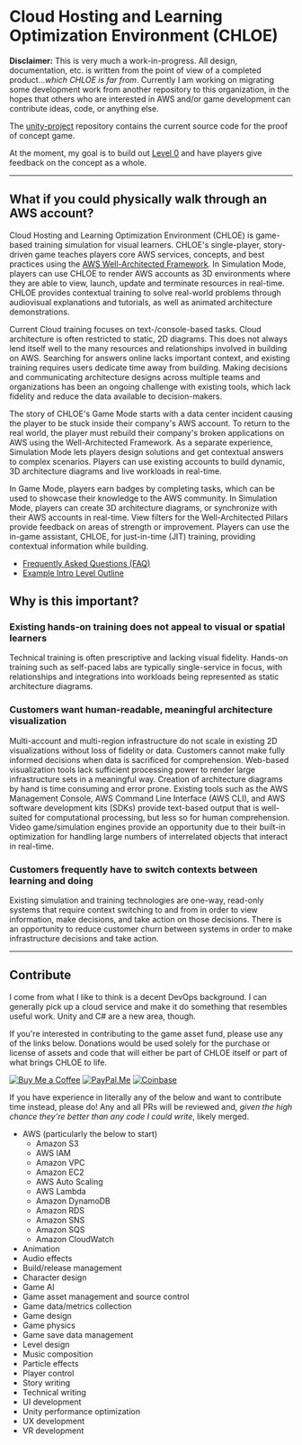 # Cloud Hosting and Learning Optimization Environment (CHLOE)

**Disclaimer:** This is very much a work-in-progress. All design, documentation,
etc. is written from the point of view of a completed product..._which CHLOE is
far from_. Currently I am working on migrating some development work from
another repository to this organization, in the hopes that others who are
interested in AWS and/or game development can contribute ideas, code, or
anything else.

The [unity-project](https://github.com/chloe-game/unity-project) repository
contains the current source code for the proof of concept game.

At the moment, my goal is to build out
[Level 0](https://github.com/chloe-game/documentation/blob/main/design/levels/00-s3.md)
and have players give feedback on the concept as a whole.

---

## What if you could physically walk through an AWS account?

Cloud Hosting and Learning Optimization Environment (CHLOE) is game-based
training simulation for visual learners. CHLOE's single-player, story-driven
game teaches players core AWS services, concepts, and best practices using the
[AWS Well-Architected Framework](https://aws.amazon.com/architecture/well-architected/).
In Simulation Mode, players can use CHLOE to render AWS accounts as 3D
environments where they are able to view, launch, update and terminate resources
in real-time. CHLOE provides contextual training to solve real-world problems
through audiovisual explanations and tutorials, as well as animated architecture
demonstrations.

Current Cloud training focuses on text-/console-based tasks. Cloud architecture
is often restricted to static, 2D diagrams. This does not always lend itself
well to the many resources and relationships involved in building on AWS.
Searching for answers online lacks important context, and existing training
requires users dedicate time away from building. Making decisions and
communicating architecture designs across multiple teams and organizations has
been an ongoing challenge with existing tools, which lack fidelity and reduce
the data available to decision-makers.

The story of CHLOE's Game Mode starts with a data center incident causing the
player to be stuck inside their company's AWS account. To return to the real
world, the player must rebuild their company's broken applications on AWS using
the Well-Architected Framework. As a separate experience, Simulation Mode lets
players design solutions and get contextual answers to complex scenarios.
Players can use existing accounts to build dynamic, 3D architecture diagrams and
live workloads in real-time.

In Game Mode, players earn badges by completing tasks, which can be used to
showcase their knowledge to the AWS community. In Simulation Mode, players can
create 3D architecture diagrams, or synchronize with their AWS accounts in
real-time. View filters for the Well-Architected Pillars provide feedback on
areas of strength or improvement. Players can use the in-game assistant, CHLOE,
for just-in-time (JIT) training, providing contextual information while
building.

- [Frequently Asked Questions (FAQ)](https://github.com/chloe-game/documentation/blob/main/design/faq.md)
- [Example Intro Level Outline](https://github.com/chloe-game/documentation/blob/main/design/intro-level-outline.md)

## Why is this important?

### Existing hands-on training does not appeal to visual or spatial learners

Technical training is often prescriptive and lacking visual fidelity. Hands-on
training such as self-paced labs are typically single-service in focus, with
relationships and integrations into workloads being represented as static
architecture diagrams.

### Customers want human-readable, meaningful architecture visualization

Multi-account and multi-region infrastructure do not scale in existing 2D
visualizations without loss of fidelity or data. Customers cannot make fully
informed decisions when data is sacrificed for comprehension. Web-based
visualization tools lack sufficient processing power to render large
infrastructure sets in a meaningful way. Creation of architecture diagrams by
hand is time consuming and error prone. Existing tools such as the AWS
Management Console, AWS Command Line Interface (AWS CLI), and AWS software
development kits (SDKs) provide text-based output that is well-suited for
computational processing, but less so for human comprehension. Video
game/simulation engines provide an opportunity due to their built-in
optimization for handling large numbers of interrelated objects that interact in
real-time.

### Customers frequently have to switch contexts between learning and doing

Existing simulation and training technologies are one-way, read-only systems
that require context switching to and from in order to view information, make
decisions, and take action on those decisions. There is an opportunity to reduce
customer churn between systems in order to make infrastructure decisions and
take action.

---

## Contribute

I come from what I like to think is a decent DevOps background. I can generally
pick up a cloud service and make it do something that resembles useful work.
Unity and C# are a new area, though.

If you're interested in contributing to the game asset fund, please use any of
the links below. Donations would be used solely for the purchase or license of
assets and code that will either be part of CHLOE itself or part of what brings
CHLOE to life.

[![Buy Me a Coffee](https://img.shields.io/badge/buymeacoffee-ncalteen-orange)](https://www.buymeacoffee.com/ncalteen)
[![PayPal.Me](https://img.shields.io/badge/paypal-ncalteen-blue)](https://paypal.me/ncalteen)
[![Coinbase](https://img.shields.io/badge/coinbase-0x5b340de3738613c94e2f624e2c30db5627fa4cc8-red)](0x5b340de3738613c94e2f624e2c30db5627fa4cc8)

If you have experience in literally any of the below and want to contribute time
instead, please do! Any and all PRs will be reviewed and, _given the high chance
they're better than any code I could write_, likely merged.

- AWS (particularly the below to start)
  - Amazon S3
  - AWS IAM
  - Amazon VPC
  - Amazon EC2
  - AWS Auto Scaling
  - AWS Lambda
  - Amazon DynamoDB
  - Amazon RDS
  - Amazon SNS
  - Amazon SQS
  - Amazon CloudWatch
- Animation
- Audio effects
- Build/release management
- Character design
- Game AI
- Game asset management and source control
- Game data/metrics collection
- Game design
- Game physics
- Game save data management
- Level design
- Music composition
- Particle effects
- Player control
- Story writing
- Technical writing
- UI development
- Unity performance optimization
- UX development
- VR development
